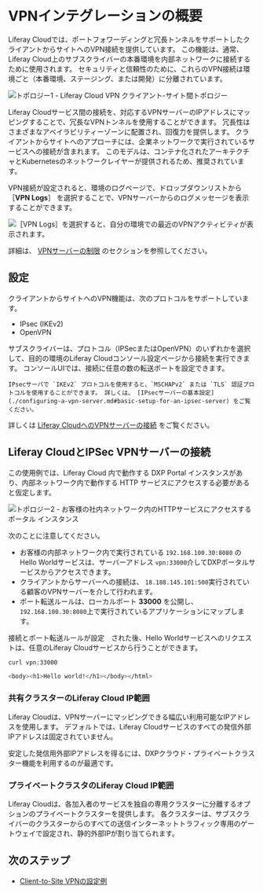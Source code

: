 # VPNインテグレーションの概要

Liferay Cloudでは、ポートフォワーディングと冗長トンネルをサポートしたクライアントからサイトへのVPN接続を提供しています。 この機能は、通常、Liferay Cloud上のサブスクライバーの本番環境を内部ネットワークに接続するために使用されます。 セキュリティと信頼性のために、これらのVPN接続は環境ごと（本番環境、ステージング、または開発）に分離されています。

![トポロジー1 - Liferay Cloud VPN クライアント-サイト間トポロジー](./vpn-integration-overview/images/01.png)

Liferay Cloudサービス間の接続を、対応するVPNサーバーのIPアドレスにマッピングすることで、冗長なVPNトンネルを使用することができます。 冗長性はさまざまなアベイラビリティーゾーンに配置され、回復力を提供します。 クライアントからサイトへのアプローチには、企業ネットワークで実行されているサービスへの接続が含まれます。 このモデルは、コンテナ化されたアーキテクチャとKubernetesのネットワークレイヤーが提供されるため、推奨されています。

VPN接続が設定されると、環境のログページで、ドロップダウンリストから ［**VPN Logs**］ を選択することで、VPNサーバーからのログメッセージを表示することができます。

![［VPN Logs］を選択すると、自分の環境での最近のVPNアクティビティが表示されます。](./vpn-integration-overview/images/02.png)

詳細は、 [VPNサーバーの制限](../../reference/platform-limitations.md#vpn-servers) のセクションを参照してください。

## 設定

クライアントからサイトへのVPN機能は、次のプロトコルをサポートしています。

* IPsec (IKEv2)
* OpenVPN

サブスクライバーは、プロトコル（IPSecまたはOpenVPN）のいずれかを選択して、目的の環境のLiferay Cloudコンソール設定ページから接続を実行できます。 コンソールUIでは、接続に任意の数の転送ポートを設定できます。

```{note}
IPsecサーバで `IKEv2` プロトコルを使用すると、`MSCHAPv2` または `TLS` 認証プロトコルを使用することができます。 詳しくは、 [IPsecサーバーの基本設定](./configuring-a-vpn-server.md#basic-setup-for-an-ipsec-server) をご覧ください。
```

詳しくは [Liferay CloudへのVPNサーバーの接続](./connecting-a-vpn-server-to-liferay-cloud.md) をご覧ください。

## Liferay CloudとIPSec VPNサーバーの接続

この使用例では、Liferay Cloud 内で動作する DXP Portal インスタンスがあり、内部ネットワーク内で動作する HTTP サービスにアクセスする必要があると仮定します。

![トポロジー2 - お客様の社内ネットワーク内のHTTPサービスにアクセスするポータル インスタンス](./vpn-integration-overview/images/03.png)

次のことに注意してください。

* お客様の内部ネットワーク内で実行されている `192.168.100.30:8080` のHello Worldサービスは、サーバーアドレス `vpn:33000`介してDXPポータルサービスからアクセスできます。
* クライアントからサーバーへの接続は、 `18.188.145.101:500`実行されている顧客のVPNサーバーを介して行われます。
* ポート転送ルールは、ローカルポート **33000** を公開し、 `192.168.100.30:8080`上で実行されているアプリケーションにマップします。

接続とポート転送ルールが設定　された後、Hello Worldサービスへのリクエストは、任意のLiferay Cloudサービスから行うことができます。

```bash
curl vpn:33000

<body><h1>Hello world!</h1></body></html>
```

### 共有クラスターのLiferay Cloud IP範囲

Liferay Cloudは、VPNサーバーにマッピングできる幅広い利用可能なIPアドレスを使用します。 デフォルトでは、Liferay Cloudサービスのすべての発信外部IPアドレスは固定されていません。

安定した発信用外部IPアドレスを得るには、DXPクラウド・プライベートクラスター機能を利用するのが最適です。

### プライベートクラスタのLiferay Cloud IP範囲

Liferay Cloudは、各加入者のサービスを独自の専用クラスターに分離するオプションのプライベートクラスターを提供します。 各クラスターは、サブスクライバーのクラスターからのすべての送信インターネットトラフィック専用のゲートウェイで設定され、静的外部IPが割り当てられます。

## 次のステップ

* [Client-to-Site VPNの設定例](./configuring-a-vpn-server.md)
